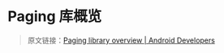 # Paging 库概览
> 原文链接：[Paging library overview  |  Android Developers](https://developer.android.google.cn/topic/libraries/architecture/paging/)







